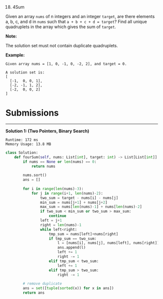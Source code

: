 18. 4Sum

Given an array `nums` of n integers and an integer `target`, are there elements a, b, c, and d in `nums` such that `a + b + c + d = target`? Find all unique quadruplets in the array which gives the sum of `target`.

**Note:**

The solution set must not contain duplicate quadruplets.

**Example:**
```
Given array nums = [1, 0, -1, 0, -2, 2], and target = 0.

A solution set is:
[
  [-1,  0, 0, 1],
  [-2, -1, 1, 2],
  [-2,  0, 0, 2]
]
```

# Submissions
---
**Solution 1: (Two Pointers, Binary Search)**
```
Runtime: 172 ms
Memory Usage: 13.8 MB
```
```python
class Solution:
    def fourSum(self, nums: List[int], target: int) -> List[List[int]]:
        if nums == None or len(nums) == 0:
            return nums
        
        nums.sort()
        ans = []
        
        for i in range(len(nums)-3):
            for j in range(i+1, len(nums)-2):
                two_sum = target - nums[i] - nums[j]
                min_sum = nums[j+1] + nums[j+2]
                max_sum = nums[len(nums)-1] + nums[len(nums)-2]
                if two_sum < min_sum or two_sum > max_sum:
                    continue
                left = j+1
                right = len(nums)-1
                while left<right:
                    tmp_sum = nums[left]+nums[right]
                    if tmp_sum == two_sum:
                        l = [nums[i], nums[j], nums[left], nums[right]]
                        ans.append(l)
                        left += 1
                        right -= 1
                    elif tmp_sum < two_sum:
                        left += 1
                    elif tmp_sum > two_sum:
                        right -= 1
                        
        # remove duplicate
        ans = set([tuple(sorted(x)) for x in ans])
        return ans
```